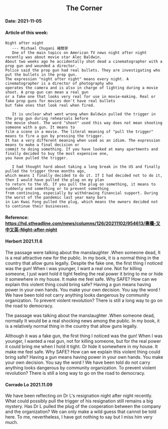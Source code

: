 ## <center>The Corner</center>

#### Date: 2021-11-05 
#### Article of this week:
```
Night after night
   --- Michael Chugani 褚簡寧
   One of the main topics on American TV news night after night recently was about movie star Alec Baldwin. 
About two weeks ago he accidentally shot dead a cinematographer with a prop gun and wounded a director. 
Police said the prop gun had real bullets. They are investigating who put the bullets in the prop gun. 
The expression "night after night" means every night. A cinematographer is a director of photography who 
operates the camera and is also in charge of lighting during a movie shoot. A prop gun can mean a real gun 
or a fake one that looks very real for use in movie-making. Real or fake prop guns for movies don't have real bullets 
but fake ones that look real when fired.

   It is unclear what went wrong when Baldwin pulled the trigger in the prop gun during rehearsals before 
the movie shoot. The word "shoot" used this way does not mean shooting someone with a gun. It means to 
film a scene in a movie. The literal meaning of "pull the trigger" means to fire a gun by pressing the trigger. 
It has a very different meaning when used as an idiom. The expression means to make a final decision or 
commit to doing something. If you have looked at many apartments and finally decided to buy the most expensive one, 
you have pulled the trigger.

   I had thought hard about taking a long break in the US and finally pulled the trigger three months ago, 
which means I finally decided to do it. If I had decided not to do it, then I would have pulled the plug on my plan 
to return to the US. If you pull the plug on something, it means to suddenly end something or to prevent something 
from continuing, especially by withdrawing financial support. During the worst of the pandemic last year many bars 
in Lan Kwai Fong pulled the plug, which means the owners decided not to continue their businesses.
```
#### Reference: https://hd.stheadline.com/news/columns/126/20211102/954613/專欄-又中又英-Night-after-night

#### Herbert 2021.11.6
  The passage were talking about the manslaughter .When someone dead, It is a real attractive new for the public. In my book, it is a normal thing in the country that allow guns legally. Despite the fake one, the first thing I noticed was the gun! When i was younger, I want a real one. Not for killing someone, I just want hold it tight feeling the real power it bring to me or hide it somewhere in my house. It make me feel safe. Why SAFE? How can we explain this violent thing could bring safe? Having a gun means having power in your own hands. You make your own decision. You say the word ! We have been told not carry anything looks dangerous by community organization.  To prevent violent revolution? There is still a long way to go on the road to democracy.
  
   The passage was talking about the manslaughter .When someone dead, normally It would be a real shocking news among the public. In my book, it is a relatively normal thing in the country that allow guns legally. 

   Although it was a fake gun, the first thing I noticed was the gun! When I was younger, I wanted a real gun, not for killing someone, but for the real power it could bring me when I hold it tight. Or hide it somewhere in my house. It make me feel safe. Why SAFE? How can we explain this violent thing could bring safe? Having a gun means having power in your own hands. You make your own decision. You say the word ! We have been told do not carry anything looks dangerous by community organization.  To prevent violent revolution? There is still a long way to go on the road to democracy.

#### Corrado Lo 2021.11.09
  We have been reflecting on Dr L's resignation night after night recently. 
  What could possibly pull the trigger of his resignation still remains 
  a big mystery. Has Dr L pulled the plug of the cooperation between the company
  and the organization? We can only make a wild guess that cannot be told here.
  To me, nevertheless, I have got nothing to say but I miss him very much.
